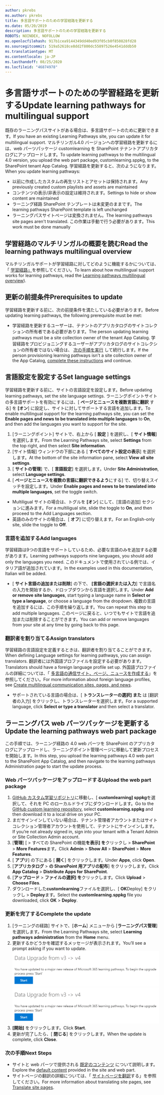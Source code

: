 ```yaml
---
author: pkrebs
ms.author: pkrebs
title: 多言語サポートのための学習経路を更新する
ms.date: 05/20/2019
description: 多言語サポートのための学習経路を更新する
ROBOTS: NOINDEX, NOFOLLOW
ms.openlocfilehash: 917b1cea9144349dd40ed93f05cb0f850828fd28
ms.sourcegitcommit: 519a52618ce8dd2f800dc55897526e4541dddb50
ms.translationtype: MT
ms.contentlocale: ja-JP
ms.lasthandoff: 08/25/2020
ms.locfileid: "46874978"
---
```

# <a name="update-learning-pathways-for-multilingual-support"></a><span data-ttu-id="e5643-103">多言語サポートのための学習経路を更新する</span><span class="sxs-lookup"><span data-stu-id="e5643-103">Update learning pathways for multilingual support</span></span>
<span data-ttu-id="e5643-104">既存のラーニングパスサイトがある場合は、多言語サポートのために更新できます。</span><span class="sxs-lookup"><span data-stu-id="e5643-104">If you have an existing Learning Pathways site, you can update it for multilingual support.</span></span> <span data-ttu-id="e5643-105">マルチリンガル4.0 バージョンへの学習経路を更新するには、web パーツパッケージ customlearning を SharePoint テナントアプリカタログにアップロードします。</span><span class="sxs-lookup"><span data-stu-id="e5643-105">To update learning pathways to the multilingual 4.0 version, you upload the web part package, customlearning.sppkg, to the SharePoint tenant App Catalog.</span></span> <span data-ttu-id="e5643-106">学習経路を更新すると、次のようになります。</span><span class="sxs-lookup"><span data-stu-id="e5643-106">When you update learning pathways:</span></span>  

- <span data-ttu-id="e5643-107">以前に作成したカスタムの再生リストとアセットは保持されます。</span><span class="sxs-lookup"><span data-stu-id="e5643-107">Any previously created custom playlists and assets are maintained</span></span>
- <span data-ttu-id="e5643-108">コンテンツの表示/非表示の設定は維持されます。</span><span class="sxs-lookup"><span data-stu-id="e5643-108">Settings to hide or show content are maintained</span></span>
- <span data-ttu-id="e5643-109">ラーニング経路 SharePoint テンプレートは未変更のままです。</span><span class="sxs-lookup"><span data-stu-id="e5643-109">The learning pathways SharePoint template is left unchanged</span></span>
- <span data-ttu-id="e5643-110">ラーニングパスサイトページは変換されません。</span><span class="sxs-lookup"><span data-stu-id="e5643-110">The learning pathways site pages aren't translated.</span></span> <span data-ttu-id="e5643-111">この作業は手動で行う必要があります。</span><span class="sxs-lookup"><span data-stu-id="e5643-111">This work must be done manually</span></span>

## <a name="read-the-learning-pathways-multilingual-overview"></a><span data-ttu-id="e5643-112">学習経路のマルチリンガルの概要を読む</span><span class="sxs-lookup"><span data-stu-id="e5643-112">Read the learning pathways multilingual overview</span></span>
<span data-ttu-id="e5643-113">マルチリンガルサポートが学習経路に対してどのように機能するかについては、「 [学習経路」](custom_overview_ml.md)を参照してください。</span><span class="sxs-lookup"><span data-stu-id="e5643-113">To learn about how multilingual support works for learning pathways, read the [Learning pathways multilingual overview](custom_overview_ml.md)).</span></span> 

## <a name="prerequisites-to-update"></a><span data-ttu-id="e5643-114">更新の前提条件</span><span class="sxs-lookup"><span data-stu-id="e5643-114">Prerequisites to update</span></span>
<span data-ttu-id="e5643-115">学習経路を更新する前に、次の前提条件を満たしている必要があります。</span><span class="sxs-lookup"><span data-stu-id="e5643-115">Before updating learning pathways, the following prerequisite must be met:</span></span>
- <span data-ttu-id="e5643-116">学習経路を更新するユーザーは、テナントのアプリカタログのサイトコレクションの所有者である必要があります。</span><span class="sxs-lookup"><span data-stu-id="e5643-116">The person updating learning pathways must be a site collection owner of the tenant App Catalog.</span></span> <span data-ttu-id="e5643-117">学習経路をプロビジョニングするユーザーがアプリカタログのサイトコレクションの所有者ではない場合は、 [次の手順を実行](addappadmin.md) して続行します。</span><span class="sxs-lookup"><span data-stu-id="e5643-117">If the person provisioning learning pathways isn't a site collection owner of the App Catalog, [complete these instructions](addappadmin.md) and continue.</span></span> 

## <a name="set-language-settings"></a><span data-ttu-id="e5643-118">言語設定を設定する</span><span class="sxs-lookup"><span data-stu-id="e5643-118">Set language settings</span></span> 
<span data-ttu-id="e5643-119">学習経路を更新する前に、サイトの言語設定を設定します。</span><span class="sxs-lookup"><span data-stu-id="e5643-119">Before updating learning pathways, set the site language settings.</span></span> <span data-ttu-id="e5643-120">ラーニングポイントサイトの多言語サポートを有効にするには、[ **ページとニュースを複数言語に翻訳** する] を **[オン**] に設定し、サイトに対してサポートする言語を追加します。</span><span class="sxs-lookup"><span data-stu-id="e5643-120">To enable multilingual support for the learning pathways site, you can set the **Enable pages and news to be translated into multiple languages** to **On**, and then add the languages you want to support for the site.</span></span>
1.  <span data-ttu-id="e5643-121">[ラーニングポイント] サイトで、右上から [ **設定** ] を選択し、[ **サイト情報**] を選択します。</span><span class="sxs-lookup"><span data-stu-id="e5643-121">From the Learning Pathways site, select **Settings** from the top right, and then select **Site information**.</span></span>
2.  <span data-ttu-id="e5643-122">[サイト情報] ウィンドウの下部にある [ **すべてのサイト設定の表示**] を選択します。</span><span class="sxs-lookup"><span data-stu-id="e5643-122">At the bottom of the site information pane, select **View all site settings**.</span></span>
3.  <span data-ttu-id="e5643-123">[ **サイトの管理**] で、[ **言語設定**] を選択します。</span><span class="sxs-lookup"><span data-stu-id="e5643-123">Under **Site Administration**, select **Language settings**.</span></span>
4.  <span data-ttu-id="e5643-124">[ **ページとニュースを複数の言語に翻訳できるよう**にする] で、切り替えスイッチを設定します。</span><span class="sxs-lookup"><span data-stu-id="e5643-124">Under **Enable pages and news to be translated into multiple languages**, set the toggle switch.</span></span> 
- <span data-ttu-id="e5643-125">Multiligual サイトの場合は、トグルを **[オン**] にして、[言語の追加] セクションに進みます。</span><span class="sxs-lookup"><span data-stu-id="e5643-125">For a multiligual site, slide the toggle to **On**, and then proceed to the Add Languages section.</span></span> 
- <span data-ttu-id="e5643-126">英語のみのサイトの場合は、[ **オフ**] に切り替えます。</span><span class="sxs-lookup"><span data-stu-id="e5643-126">For an English-only site, slide the toggle to **Off**.</span></span>

### <a name="add-languages"></a><span data-ttu-id="e5643-127">言語を追加する</span><span class="sxs-lookup"><span data-stu-id="e5643-127">Add languages</span></span>
<span data-ttu-id="e5643-128">学習経路は9つの言語をサポートしているため、必要な言語のみを追加する必要があります。</span><span class="sxs-lookup"><span data-stu-id="e5643-128">Learning pathways supports nine languages, you should add only the languages you need.</span></span> <span data-ttu-id="e5643-129">このドキュメントで使用されている例では、イタリア語が追加されています。</span><span class="sxs-lookup"><span data-stu-id="e5643-129">In the examples used in this documentation, Italian will be added.</span></span> 
- <span data-ttu-id="e5643-130">[ **サイト言語の追加または削除**] の下で、 **[言語の選択または入力**] で言語名の入力を開始するか、ドロップダウンから言語を選択します。</span><span class="sxs-lookup"><span data-stu-id="e5643-130">Under **Add or remove site languages**, start typing a language name in **Select or type a language**, or choose a language from the dropdown.</span></span> <span data-ttu-id="e5643-131">複数の言語を追加するには、この手順を繰り返します。</span><span class="sxs-lookup"><span data-stu-id="e5643-131">You can repeat this step to add multiple languages.</span></span> <span data-ttu-id="e5643-132">このページに戻ると、いつでもサイトで言語を追加または削除することができます。</span><span class="sxs-lookup"><span data-stu-id="e5643-132">You can add or remove languages from your site at any time by going back to this page.</span></span>
 
### <a name="assign-translators"></a><span data-ttu-id="e5643-133">翻訳者を割り当てる</span><span class="sxs-lookup"><span data-stu-id="e5643-133">Assign translators</span></span>
<span data-ttu-id="e5643-134">学習経路の言語設定を定義するときは、翻訳者を割り当てることができます。</span><span class="sxs-lookup"><span data-stu-id="e5643-134">When defining Language settings for learning pathways, you can assign translators.</span></span> <span data-ttu-id="e5643-135">翻訳者には外国語プロファイルを設定する必要があります。</span><span class="sxs-lookup"><span data-stu-id="e5643-135">Translators should have a foreign language profile set up.</span></span> <span data-ttu-id="e5643-136">外国語プロファイルの詳細については、「 [多言語の通信サイト、ページ、ニュースを作成する](https://support.office.com/article/2bb7d610-5453-41c6-a0e8-6f40b3ed750c)」を参照してください。</span><span class="sxs-lookup"><span data-stu-id="e5643-136">For more information about foreign language profiles, see [Create multilingual communication sites, pages, and news](https://support.office.com/article/2bb7d610-5453-41c6-a0e8-6f40b3ed750c).</span></span>  
- <span data-ttu-id="e5643-137">サポートされている言語の場合は、[ **トランスレーターの選択] また** は [翻訳者の入力] をクリックし、トランスレーターを選択します。</span><span class="sxs-lookup"><span data-stu-id="e5643-137">For a supported language, click **Select or type a translator** and then select a translator.</span></span> 

## <a name="update-the-learning-pathways-web-part-package"></a><span data-ttu-id="e5643-138">ラーニングパス web パーツパッケージを更新する</span><span class="sxs-lookup"><span data-stu-id="e5643-138">Update the learning pathways web part package</span></span>
<span data-ttu-id="e5643-139">この手順では、ラーニング経路の 4.0 web パーツを SharePoint のアプリカタログにアップロードし、ラーニングポイント管理ページに移動して更新プロセスを開始します。</span><span class="sxs-lookup"><span data-stu-id="e5643-139">In this step, you upload the learning pathways 4.0 web part to the SharePoint App Catalog, and then navigate to the learning pathways Administration page to start the update process.</span></span>

### <a name="upload-the-web-part-package"></a><span data-ttu-id="e5643-140">Web パーツパッケージをアップロードする</span><span class="sxs-lookup"><span data-stu-id="e5643-140">Upload the web part package</span></span>
1.  <span data-ttu-id="e5643-141">[GitHub カスタム学習リポジトリ](https://github.com/pnp/custom-learning-office-365/tree/master/webpart)に移動し、[ **customlearning] sppkg**を選択して、それを PC のローカルドライブにダウンロードします。</span><span class="sxs-lookup"><span data-stu-id="e5643-141">Go to the [GitHub custom learning repository](https://github.com/pnp/custom-learning-office-365/tree/master/webpart), select **customlearning.sppkg** and then download it to a local drive on your PC.</span></span> 
2.  <span data-ttu-id="e5643-142">まだサインインしていない場合は、テナント管理者アカウントまたはサイトコレクション管理者アカウントを使用して、テナントにサインインします。</span><span class="sxs-lookup"><span data-stu-id="e5643-142">If you’re not already signed in, sign into your tenant with a Tenant Admin or Site Collection Admin account.</span></span> 
3.  <span data-ttu-id="e5643-143">[**管理**] [  >  すべての SharePoint の機能**を表示] を**クリックし  >  **SharePoint**  >  **More Features**ます。</span><span class="sxs-lookup"><span data-stu-id="e5643-143">Click **Admin** > **Show All** > **SharePoint** > **More Features**.</span></span> 
4.  <span data-ttu-id="e5643-144">[ **アプリ**] の下にある [ **開く**] をクリックします。</span><span class="sxs-lookup"><span data-stu-id="e5643-144">Under **Apps**, click **Open**.</span></span> 
5.  <span data-ttu-id="e5643-145">[**アプリカタログ**  >  **の SharePoint 用アプリの配布**] をクリックします。</span><span class="sxs-lookup"><span data-stu-id="e5643-145">Click **App Catalog** > **Distribute Apps for SharePoint**.</span></span> 
6.  <span data-ttu-id="e5643-146">[**アップロード**  >  **ファイルの選択] を**クリックします。</span><span class="sxs-lookup"><span data-stu-id="e5643-146">Click **Upload** > **Choose Files**.</span></span> 
7.  <span data-ttu-id="e5643-147">ダウンロードした**customlearning**ファイルを選択し、[ **OK**Deploy] をクリックし  >  **Deploy**ます。</span><span class="sxs-lookup"><span data-stu-id="e5643-147">Select the **customlearning.sppkg** file you downloaded, click **OK** > **Deploy**.</span></span> 

### <a name="complete-the-update"></a><span data-ttu-id="e5643-148">更新を完了する</span><span class="sxs-lookup"><span data-stu-id="e5643-148">Complete the update</span></span>
1.  <span data-ttu-id="e5643-149">[ラーニングの経路] サイトで、[**ホーム**] メニューから [**ラーニングパス管理**] を選択します。</span><span class="sxs-lookup"><span data-stu-id="e5643-149">From the Learning Pathways site, select **Learning pathways administration** from the **Home** menu.</span></span> 
2.  <span data-ttu-id="e5643-150">更新するかどうかを確認するメッセージが表示されます。</span><span class="sxs-lookup"><span data-stu-id="e5643-150">You’ll see a prompt asking if you want to update.</span></span> 
<span data-ttu-id="e5643-151">![custom_update_adminprompt_ml.png](media/custom_update_adminprompt_ml.png)</span><span class="sxs-lookup"><span data-stu-id="e5643-151">![custom_update_adminprompt_ml.png](media/custom_update_adminprompt_ml.png)</span></span>
3.  <span data-ttu-id="e5643-152">**[開始]** をクリックします。</span><span class="sxs-lookup"><span data-stu-id="e5643-152">Click **Start**.</span></span> 
4. <span data-ttu-id="e5643-153">更新が完了したら、[ **閉じる**] をクリックします。</span><span class="sxs-lookup"><span data-stu-id="e5643-153">When the update is complete, click **Close**.</span></span> 

### <a name="next-steps"></a><span data-ttu-id="e5643-154">次の手順</span><span class="sxs-lookup"><span data-stu-id="e5643-154">Next Steps</span></span>
- <span data-ttu-id="e5643-155">サイトと web パーツで提供される [既定のコンテンツ](custom_exploresite.md) について説明します。</span><span class="sxs-lookup"><span data-stu-id="e5643-155">Explore the [default content](custom_exploresite.md) provided in the site and web part.</span></span>
- <span data-ttu-id="e5643-156">サイトページの翻訳の詳細については、「 [サイトページを翻訳](custom_translate_page_ml.md)する」を参照してください。</span><span class="sxs-lookup"><span data-stu-id="e5643-156">For more information about translating site pages, see [Translate site pages](custom_translate_page_ml.md).</span></span> 

